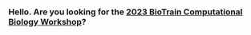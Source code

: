 ### Hello. Are you looking for the [2023 BioTrain Computational Biology Workshop](biotrain-2023/index.html)?
